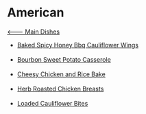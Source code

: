 # American

[<--- Main Dishes](../main-dishes.md)

- [Baked Spicy Honey Bbq Cauliflower Wings](./baked-spicy-honey-bbq-cauliflower-wings.md)<br><br>
- [Bourbon Sweet Potato Casserole](./bourbon-sweet-potato-casserole.md)<br><br>
- [Cheesy Chicken and Rice Bake](./cheesy-chicken-and-rice-bake.md)<br><br>
- [Herb Roasted Chicken Breasts](./herb-roasted-chicken-breasts.md)<br><br>
- [Loaded Cauliflower Bites](./loaded-cauliflower-bites.md)<br><br>
